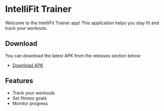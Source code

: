 # IntelliFit Trainer

Welcome to the IntelliFit Trainer app! This application helps you stay fit and track your workouts.

## Download

You can download the latest APK from the releases section below:

- [Download APK](https://github.com/MrPrajwal12/majorProject/tree/main/intellifit-trainer-host/app/release/app-release.apk)

## Features

- Track your workouts
- Set fitness goals
- Monitor progress
